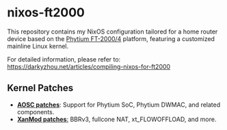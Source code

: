 # nixos-ft2000

This repository contains my NixOS configuration tailored for a home router device based on the [Phytium FT-2000/4](https://en.wikipedia.org/wiki/FeiTeng) platform, featuring a customized mainline Linux kernel.

For detailed information, please refer to: https://darkyzhou.net/articles/compiling-nixos-for-ft2000

## Kernel Patches

- [**AOSC patches**](https://github.com/AOSC-Dev/aosc-os-abbs/tree/9ac6a143ea533c076ca90c6b3577359dd1682ab2/runtime-kernel/linux-kernel/autobuild/patches): Support for Phytium SoC, Phytium DWMAC, and related components.
- [**XanMod patches**:](https://gitlab.com/xanmod/linux-patches/-/tree/master/linux-6.14.y-xanmod) BBRv3, fullcone NAT, xt_FLOWOFFLOAD, and more.
